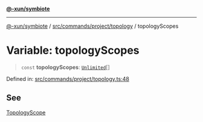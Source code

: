 [**@-xun/symbiote**](../../../../../README.md)

***

[@-xun/symbiote](../../../../../README.md) / [src/commands/project/topology](../README.md) / topologyScopes

# Variable: topologyScopes

> `const` **topologyScopes**: [`Unlimited`](../../../../configure/enumerations/UnlimitedGlobalScope.md#unlimited)[]

Defined in: [src/commands/project/topology.ts:48](https://github.com/Xunnamius/symbiote/blob/49eb9bd7563e40ea52da5a2140cfd27942428d9e/src/commands/project/topology.ts#L48)

## See

[TopologyScope](../../../../configure/enumerations/UnlimitedGlobalScope.md)
